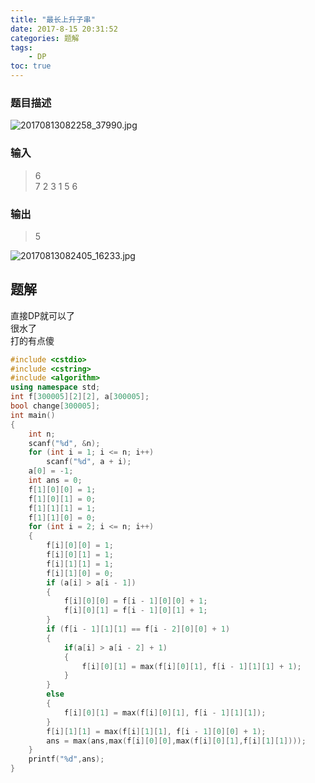 ```yaml
---
title: "最长上升子串"
date: 2017-8-15 20:31:52
categories: 题解
tags:
    - DP
toc: true
---
```



### 题目描述
![20170813082258_37990.jpg](https://i.loli.net/2017/08/15/5992e9d597a7f.jpg)
<!--more-->
### 输入
>6  
7 2 3 1 5 6  
### 输出
>5  

![20170813082405_16233.jpg](https://i.loli.net/2017/08/15/5992e9d596d0d.jpg)


## 题解

直接DP就可以了  
很水了  
打的有点傻  

```c++
#include <cstdio>
#include <cstring>
#include <algorithm>
using namespace std;
int f[300005][2][2], a[300005];
bool change[300005];
int main()
{
    int n;
    scanf("%d", &n);
    for (int i = 1; i <= n; i++)
        scanf("%d", a + i);
    a[0] = -1;
    int ans = 0;
    f[1][0][0] = 1;
    f[1][0][1] = 0;
    f[1][1][1] = 1;
    f[1][1][0] = 0;
    for (int i = 2; i <= n; i++)
    {
        f[i][0][0] = 1;
        f[i][0][1] = 1;
        f[i][1][1] = 1;
        f[i][1][0] = 0;
        if (a[i] > a[i - 1])
        {
            f[i][0][0] = f[i - 1][0][0] + 1;
            f[i][0][1] = f[i - 1][0][1] + 1;
        }
        if (f[i - 1][1][1] == f[i - 2][0][0] + 1)
        {
            if(a[i] > a[i - 2] + 1)
            {
                f[i][0][1] = max(f[i][0][1], f[i - 1][1][1] + 1);
            }
        }
        else
        {
            f[i][0][1] = max(f[i][0][1], f[i - 1][1][1]);
        }
        f[i][1][1] = max(f[i][1][1], f[i - 1][0][0] + 1);
        ans = max(ans,max(f[i][0][0],max(f[i][0][1],f[i][1][1])));
    }
    printf("%d",ans);
}
```

